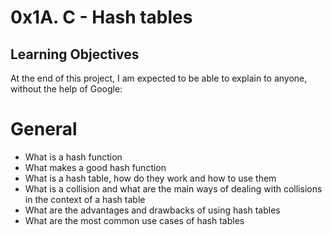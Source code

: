 # 0x1A. C - Hash tables
## Learning Objectives
At the end of this project, I am expected to be able to explain to anyone, without the help of Google:
# General
* What is a hash function
* What makes a good hash function
* What is a hash table, how do they work and how to use them
* What is a collision and what are the main ways of dealing with collisions in the context of a hash table
* What are the advantages and drawbacks of using hash tables
* What are the most common use cases of hash tables
